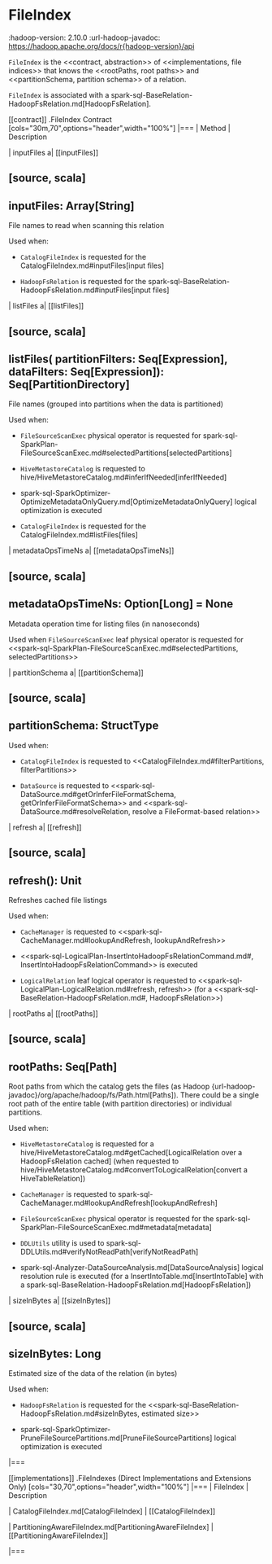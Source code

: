 # FileIndex

:hadoop-version: 2.10.0
:url-hadoop-javadoc: https://hadoop.apache.org/docs/r{hadoop-version}/api

`FileIndex` is the <<contract, abstraction>> of <<implementations, file indices>> that knows the <<rootPaths, root paths>> and <<partitionSchema, partition schema>> of a relation.

`FileIndex` is associated with a spark-sql-BaseRelation-HadoopFsRelation.md[HadoopFsRelation].

[[contract]]
.FileIndex Contract
[cols="30m,70",options="header",width="100%"]
|===
| Method
| Description

| inputFiles
a| [[inputFiles]]

[source, scala]
----
inputFiles: Array[String]
----

File names to read when scanning this relation

Used when:

* `CatalogFileIndex` is requested for the CatalogFileIndex.md#inputFiles[input files]

* `HadoopFsRelation` is requested for the spark-sql-BaseRelation-HadoopFsRelation.md#inputFiles[input files]

| listFiles
a| [[listFiles]]

[source, scala]
----
listFiles(
  partitionFilters: Seq[Expression],
  dataFilters: Seq[Expression]): Seq[PartitionDirectory]
----

File names (grouped into partitions when the data is partitioned)

Used when:

* `FileSourceScanExec` physical operator is requested for spark-sql-SparkPlan-FileSourceScanExec.md#selectedPartitions[selectedPartitions]

* `HiveMetastoreCatalog` is requested to hive/HiveMetastoreCatalog.md#inferIfNeeded[inferIfNeeded]

* spark-sql-SparkOptimizer-OptimizeMetadataOnlyQuery.md[OptimizeMetadataOnlyQuery] logical optimization is executed

* `CatalogFileIndex` is requested for the CatalogFileIndex.md#listFiles[files]

| metadataOpsTimeNs
a| [[metadataOpsTimeNs]]

[source, scala]
----
metadataOpsTimeNs: Option[Long] = None
----

Metadata operation time for listing files (in nanoseconds)

Used when `FileSourceScanExec` leaf physical operator is requested for <<spark-sql-SparkPlan-FileSourceScanExec.md#selectedPartitions, selectedPartitions>>

| partitionSchema
a| [[partitionSchema]]

[source, scala]
----
partitionSchema: StructType
----

Used when:

* `CatalogFileIndex` is requested to <<CatalogFileIndex.md#filterPartitions, filterPartitions>>

* `DataSource` is requested to <<spark-sql-DataSource.md#getOrInferFileFormatSchema, getOrInferFileFormatSchema>> and <<spark-sql-DataSource.md#resolveRelation, resolve a FileFormat-based relation>>

| refresh
a| [[refresh]]

[source, scala]
----
refresh(): Unit
----

Refreshes cached file listings

Used when:

* `CacheManager` is requested to <<spark-sql-CacheManager.md#lookupAndRefresh, lookupAndRefresh>>

* <<spark-sql-LogicalPlan-InsertIntoHadoopFsRelationCommand.md#, InsertIntoHadoopFsRelationCommand>> is executed

* `LogicalRelation` leaf logical operator is requested to <<spark-sql-LogicalPlan-LogicalRelation.md#refresh, refresh>> (for a <<spark-sql-BaseRelation-HadoopFsRelation.md#, HadoopFsRelation>>)

| rootPaths
a| [[rootPaths]]

[source, scala]
----
rootPaths: Seq[Path]
----

Root paths from which the catalog gets the files (as Hadoop {url-hadoop-javadoc}/org/apache/hadoop/fs/Path.html[Paths]). There could be a single root path of the entire table (with partition directories) or individual partitions.

Used when:

* `HiveMetastoreCatalog` is requested for a hive/HiveMetastoreCatalog.md#getCached[LogicalRelation over a HadoopFsRelation cached] (when requested to hive/HiveMetastoreCatalog.md#convertToLogicalRelation[convert a HiveTableRelation])

* `CacheManager` is requested to spark-sql-CacheManager.md#lookupAndRefresh[lookupAndRefresh]

* `FileSourceScanExec` physical operator is requested for the spark-sql-SparkPlan-FileSourceScanExec.md#metadata[metadata]

* `DDLUtils` utility is used to spark-sql-DDLUtils.md#verifyNotReadPath[verifyNotReadPath]

* spark-sql-Analyzer-DataSourceAnalysis.md[DataSourceAnalysis] logical resolution rule is executed (for a InsertIntoTable.md[InsertIntoTable] with a spark-sql-BaseRelation-HadoopFsRelation.md[HadoopFsRelation])

| sizeInBytes
a| [[sizeInBytes]]

[source, scala]
----
sizeInBytes: Long
----

Estimated size of the data of the relation (in bytes)

Used when:

* `HadoopFsRelation` is requested for the <<spark-sql-BaseRelation-HadoopFsRelation.md#sizeInBytes, estimated size>>

* spark-sql-SparkOptimizer-PruneFileSourcePartitions.md[PruneFileSourcePartitions] logical optimization is executed

|===

[[implementations]]
.FileIndexes (Direct Implementations and Extensions Only)
[cols="30,70",options="header",width="100%"]
|===
| FileIndex
| Description

| CatalogFileIndex.md[CatalogFileIndex]
| [[CatalogFileIndex]]

| PartitioningAwareFileIndex.md[PartitioningAwareFileIndex]
| [[PartitioningAwareFileIndex]]

|===
